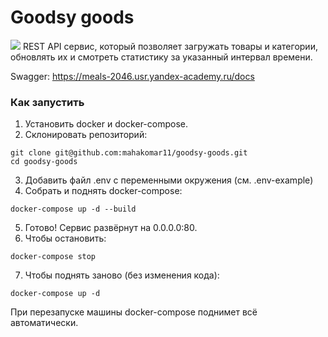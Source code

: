 # Goodsy goods
![](https://upload.wikimedia.org/wikipedia/commons/thumb/4/40/Supermarket_full_of_goods.jpg/800px-Supermarket_full_of_goods.jpg)
REST API сервис, который позволяет загружать товары и категории, 
обновлять их и смотреть статистику за указанный интервал времени.

Swagger: https://meals-2046.usr.yandex-academy.ru/docs

### Как запустить

1. Установить docker и docker-compose.
2. Склонировать репозиторий:
```
git clone git@github.com:mahakomar11/goodsy-goods.git
cd goodsy-goods
```
3. Добавить файл .env c переменными окружения (см. .env-example)
4. Собрать и поднять docker-compose:
```
docker-compose up -d --build
```
5. Готово! Сервис развёрнут на 0.0.0.0:80.
6. Чтобы остановить:
```
docker-compose stop
```
7. Чтобы поднять заново (без изменения кода):
```
docker-compose up -d
```

При перезапуске машины docker-compose поднимет всё автоматически.